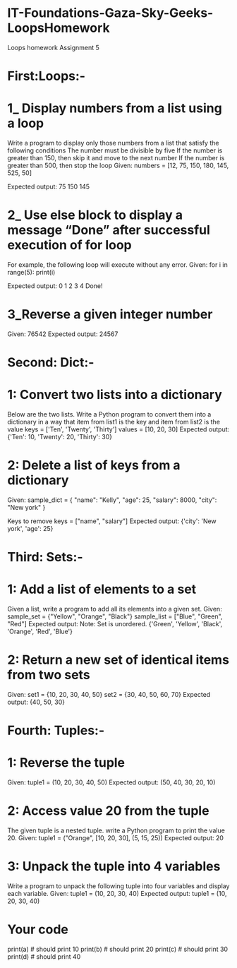 # IT-Foundations-Gaza-Sky-Geeks-LoopsHomework
Loops homework
Assignment 5



# First:Loops:-

# 1_ Display numbers from a list using a loop
Write a program to display only those numbers from a list that satisfy the following conditions
The number must be divisible by five
If the number is greater than 150, then skip it and move to the next number
If the number is greater than 500, then stop the loop
Given:
numbers = [12, 75, 150, 180, 145, 525, 50]

Expected output:
75
150
145


# 2_ Use else block to display a message “Done” after successful execution of for loop
For example, the following loop will execute without any error.
Given:
for i in range(5):
    print(i)
 
Expected output:
0
1
2
3
4
Done!
 
 
# 3_Reverse a given integer number
Given:
76542
Expected output:
24567
 
 
 
 
 
 
# Second: Dict:-
# 1: Convert two lists into a dictionary
Below are the two lists. Write a Python program to convert them into a dictionary in a way that item from list1 is the key and item from list2 is the value
keys = ['Ten', 'Twenty', 'Thirty']
values = [10, 20, 30]
Expected output:
{'Ten': 10, 'Twenty': 20, 'Thirty': 30}
 
 
# 2: Delete a list of keys from a dictionary
Given:
sample_dict = {
    "name": "Kelly",
    "age": 25,
    "salary": 8000,
    "city": "New york"
}
 
Keys to remove
keys = ["name", "salary"]
Expected output:
{'city': 'New york', 'age': 25}
 
 
 
 
# Third: Sets:-

# 1: Add a list of elements to a set
Given a list, write a program to add all its elements into a given set.
Given:
sample_set = {"Yellow", "Orange", "Black"}
sample_list = ["Blue", "Green", "Red"]
Expected output:
Note: Set is unordered.
{'Green', 'Yellow', 'Black', 'Orange', 'Red', 'Blue'}
 
 
# 2: Return a new set of identical items from two sets
Given:
set1 = {10, 20, 30, 40, 50}
set2 = {30, 40, 50, 60, 70}
Expected output:
{40, 50, 30}
 
 
 
# Fourth: Tuples:-
# 1: Reverse the tuple
Given:
tuple1 = (10, 20, 30, 40, 50)
Expected output:
(50, 40, 30, 20, 10)
 
# 2: Access value 20 from the tuple
The given tuple is a nested tuple. write a Python program to print the value 20.
Given:
tuple1 = ("Orange", [10, 20, 30], (5, 15, 25))
Expected output:
20
 
 
# 3: Unpack the tuple into 4 variables
Write a program to unpack the following tuple into four variables and display each variable.
Given:
tuple1 = (10, 20, 30, 40)
Expected output:
tuple1 = (10, 20, 30, 40)
# Your code
print(a) # should print 10
print(b) # should print 20
print(c) # should print 30
print(d) # should print 40

